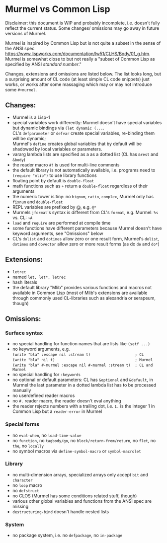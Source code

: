 # Murmel vs Common Lisp

Disclaimer: this document is WIP and probably incomplete, i.e. doesn't fully reflect the current status.
Some changes/ omissions may go away in future versions of Murmel.

Murmel is inspired by Common Lisp but is not quite a subset in the sense of the ANSI spec https://www.lispworks.com/documentation/lw51/CLHS/Body/01_g.htm.
Murmel is somewhat close to but not really a "subset of Common Lisp as specified by ANSI _standard number_."

Changes, extensions and omissions are listed below.
The list looks long, but a surprising amount of CL code (at least simple CL code snippets) just works,
or works after some massaging which may or may not introduce some `#+murmel`.


## Changes:

* Murmel is a Lisp-1
* special variables work differently: Murmel doesn't have special variables but dynamic bindings via `(let dynamic (...`.  
  CL's `defparameter` or `defvar` create special variables, re-binding them will be dynamic;  
  Murmel's `define` creates global variables that by default will be shadowed by local variables or parameters.
* vararg lambda lists are specified as a as a dotted list (CL has `&rest` and `&body`)
* the reader macro `#!` is used for multi-line comments
* the default library is not automatically available, i.e. programs need to `(require "mlib")` to use library functions
* floating point by default is `double-float`
* math functions such as `+` return a `double-float` regardless of their arguments
* the numeric tower is tiny: no `bignum`, `ratio`, `complex`, Murmel only has `fixnum` and `double-float`
* REPL variables are prefixed by @, e.g. `@*`
* Murmels `jformat`'s syntax is different from CL's `format`, e.g. Murmel: `%s` vs. CL: `~A`
* `load` and `require` are performed at compile time
* some functions have different parameters because Murmel doesn't have keyword arguments, see "Omissions" below
* CL's `dolist` and `dotimes` allow zero or one result form,
  Murmel's `dolist`, `dotimes` and `dovector` allow zero or more result forms (as do `do` and `do*`)


## Extensions:

* `letrec`
* named `let, let*, letrec`
* hash literals
* the default library "Mlib" provides various functions and macros not available in Common Lisp
  (most of Mlib's extensions are available through commonly used CL-libraries such as alexandria or serapeum, though)


## Omissions:

### Surface syntax

* no special handling for function names that are lists like `(setf ...)`
* no keyword arguments, e.g.  
  `(write "bla" :escape nil :stream t)                    ; CL`  
  `(write "bla" nil t)                                    ; Murmel`  
  `(write "bla" #-murmel :escape nil #-murmel :stream t)  ; CL and Murmel`  
* no special handling for `:keywords`
* no optional or default parameters: CL has `&optional` and `&default`,
  in Murmel the last parameter in a dotted lambda list has to be processed manually
* no userdefined reader macros
* no `#.` reader macro, the reader doesn't eval anything
* the reader rejects numbers with a trailing dot, i.e. `1.` is the integer 1 in Common Lisp but a `reader-error` in Murmel

### Special forms

* no `eval-when`, no `load-time-value`
* no `function`, no `tagbody/go`, no `block/return-from/return`, no `flet`, no `the`, no `locally`
* no symbol macros via `define-symbol-macro` or `symbol-macrolet`

### Library

* no multi-dimension arrays, specialized arrays only accept `bit` and `character`
* no `loop` macro
* no `defstruct`
* no CLOS (Murmel has some conditions related stuff, though)
* various other global variables and functions from the ANSI spec are missing
* `destructuring-bind` doesn't handle nested lists

### System

* no package system, i.e. no `defpackage`, no `in-package`
